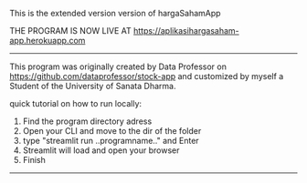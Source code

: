 This is the extended version version of hargaSahamApp

THE PROGRAM IS NOW LIVE AT https://aplikasihargasaham-app.herokuapp.com

---
This program was originally created by Data Professor
on https://github.com/dataprofessor/stock-app and
customized by myself a Student of the University of
Sanata Dharma.

quick tutorial on how to run locally:
1. Find the program directory adress
2. Open your CLI and move to the dir of the folder
3. type "streamlit run ..programname.." and Enter
4. Streamlit will load and open your browser
5. Finish
---
